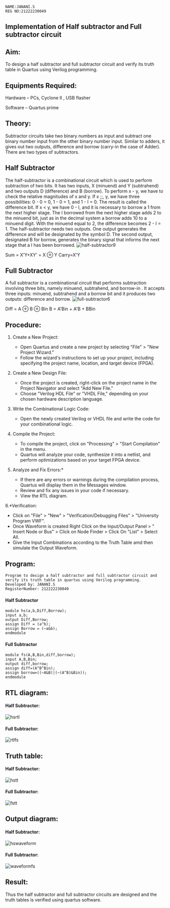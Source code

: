 ```
NAME:JANANI.S
REG NO:21222230049
```
## Implementation of Half subtractor and Full subtractor circuit
## Aim:
To design a half subtractor and full subtractor circuit and verify its truth table in Quartus using Verilog programming.

## Equipments Required:
Hardware – PCs, Cyclone II , USB flasher

Software – Quartus prime
## Theory:
Subtractor circuits take two binary numbers as input and subtract one binary number input from the other binary number input. Similar to adders, it gives out two outputs, difference and borrow (carry-in the case of Adder). There are two types of subtractors.

## Half Subtractor
The half-subtractor is a combinational circuit which is used to perform subtraction of two bits. It has two inputs, X (minuend) and Y (subtrahend) and two outputs D (difference) and B (borrow). To perform x - y, we have to check the relative magnitudes of x and y. If x ;;, y, we have three possibilities: 0 - 0 = 0, 1 - 0 = 1, and 1 - I = 0. The result is called the difference bit. If x < y, we have 0 - I, and it is necessary to borrow a 1 from the next higher stage. The I borrowed from the next higher stage adds 2 to the minuend bit, just as in the decimal system a borrow adds 10 to a minuend digit. With the minuend equal to 2, the difference becomes 2 - I = 1. The half-subtractor needs two outputs. One output generates the difference and will be designated by the symbol D. The second output, designated B for borrow, generates the binary signal that informs the next stage that a I has been borrowed.
![half-subtractor9](https://user-images.githubusercontent.com/36288975/166112538-58c3bc7c-ee5d-4e6a-ac8d-8e8328efe27a.png)


Sum = X'Y+XY' = X ⊕ Y
Carry=X'Y

## Full Subtractor
A full subtractor is a combinational circuit that performs subtraction involving three bits, namely minuend, subtrahend, and borrow-in . It accepts three inputs: minuend, subtrahend and a borrow bit and it produces two outputs: difference and borrow. 
![full-subtractor6](https://user-images.githubusercontent.com/36288975/166112541-24c68359-3de8-4674-ae22-8272ffc385ed.png)


Diff = A ⊕ B ⊕ Bin B = A'Bin + A'B + BBin

## Procedure:
1. Create a New Project:
   - Open Quartus and create a new project by selecting "File" > "New Project Wizard."
   - Follow the wizard's instructions to set up your project, including specifying the project name, location, and target device (FPGA).

2. Create a New Design File:
   - Once the project is created, right-click on the project name in the Project Navigator and select "Add New File."
   - Choose "Verilog HDL File" or "VHDL File," depending on your chosen hardware description language.

3. Write the Combinational Logic Code:
   - Open the newly created Verilog or VHDL file and write the code for your combinational logic.
     
4. Compile the Project:
   - To compile the project, click on "Processing" > "Start Compilation" in the menu.
   - Quartus will analyze your code, synthesize it into a netlist, and perform optimizations based on your target FPGA device.

5. Analyze and Fix Errors:*
   - If there are any errors or warnings during the compilation process, Quartus will display them in the Messages window.
   - Review and fix any issues in your code if necessary.
   - View the RTL diagram.

6.*Verification:
   - Click on "File" > "New" > "Verification/Debugging Files" > "University Program VWF".
   - Once Waveform is created Right Click on the Input/Output Panel > " Insert Node or Bus" > Click on Node Finder > Click On "List" > Select All.
   - Give the Input Combinations according to the Truth Table amd then simulate the Output Waveform.

## Program:
```
Program to design a half subtractor and full subtractor circuit and verify its truth table in quartus using Verilog programming.
Developed by: JANANI.S
RegisterNumber: 212222230049 
```
#### Half Subtractor
```
module hs(a,b,Diff,Borrow);
input a,b;
output Diff,Borrow;
assign Diff = (a^b);
assign Borrow = (~a&b);
endmodule
```
#### Full Subtractor
```
module fs(A,B,Bin,diff,borrow);
input A,B,Bin;
output diff,borrow;
assign diff=(A^B^Bin);
assign borrow=((~A&B)|(~(A^B)&Bin));
endmodule
```
 ## RTL diagram:
 #### Half Subtractor:
 ![hsrtl](https://github.com/JananiSoundararajan/Experiment--03-Half-Subtractor-and-Full-subtractor/assets/119477549/dc9ae702-05b7-4af5-aeb0-1cf37a743093)
 #### Full Subtractor:
![rtlfs](https://github.com/JananiSoundararajan/Experiment--03-Half-Subtractor-and-Full-subtractor/assets/119477549/b1518e08-3c87-4d7d-874e-b5a82e485238)
## Truth table:
#### Half Subtractor:
 ![hstt](https://github.com/JananiSoundararajan/Experiment--03-Half-Subtractor-and-Full-subtractor/assets/119477549/c8cb17f9-81c3-43cd-a663-d3dcdc3cd6a7)
####  Full Subtractor:
![fstt](https://github.com/JananiSoundararajan/Experiment--03-Half-Subtractor-and-Full-subtractor/assets/119477549/591e98de-5367-4531-bd1f-a1dd201a0d80)
## Output diagram:
#### Half Subtractor:
 ![hswaveform](https://github.com/JananiSoundararajan/Experiment--03-Half-Subtractor-and-Full-subtractor/assets/119477549/5424cddd-e0fb-452b-8810-94d7047934a3)
####  Full Subtractor:
![waveformfs](https://github.com/JananiSoundararajan/Experiment--03-Half-Subtractor-and-Full-subtractor/assets/119477549/b5b8175f-4f63-4186-9c40-fc9d1be91dfd)
## Result:
Thus the half subtractor and full subtractor circuits are designed and the truth tables is verified using quartus software.
